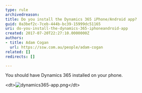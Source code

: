 ```yaml
---
type: rule
archivedreason: 
title: Do you install the Dynamics 365 iPhone/Android app?
guid: 0a3bef2c-7ceb-444b-bc39-15999dc51165
uri: do-you-install-the-dynamics-365-iphoneandroid-app
created: 2017-07-20T22:27:10.0000000Z
authors:
- title: Adam Cogan
  url: https://ssw.com.au/people/adam-cogan
related: []
redirects: []

---
```


You should have Dynamics 365 installed on your phone.

<!--endintro-->
<dl class="image">&lt;dt&gt;<img src="dynamics365-app.png" alt="dynamics365-app.png">&lt;/dt&gt;</dl>
